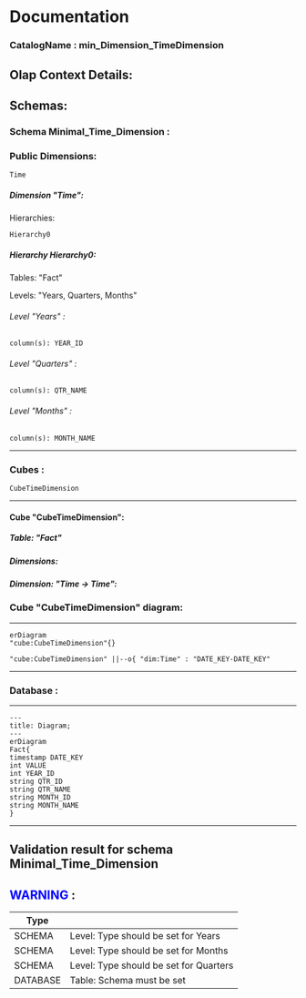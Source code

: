 # Documentation
### CatalogName : min_Dimension_TimeDimension
## Olap Context Details:
## Schemas:
### Schema Minimal_Time_Dimension : 
### Public Dimensions:

    Time

##### Dimension "Time":

Hierarchies:

    Hierarchy0

##### Hierarchy Hierarchy0:

Tables: "Fact"

Levels: "Years, Quarters, Months"

###### Level "Years" :

    column(s): YEAR_ID

###### Level "Quarters" :

    column(s): QTR_NAME

###### Level "Months" :

    column(s): MONTH_NAME

---
### Cubes :

    CubeTimeDimension

---
#### Cube "CubeTimeDimension":

    

##### Table: "Fact"

##### Dimensions:
##### Dimension: "Time -> Time":

### Cube "CubeTimeDimension" diagram:

---

```mermaid
erDiagram
"cube:CubeTimeDimension"{}

"cube:CubeTimeDimension" ||--o{ "dim:Time" : "DATE_KEY-DATE_KEY"
```
---
### Database :
---
```mermaid
---
title: Diagram;
---
erDiagram
Fact{
timestamp DATE_KEY
int VALUE
int YEAR_ID
string QTR_ID
string QTR_NAME
string MONTH_ID
string MONTH_NAME
}

```
---
## Validation result for schema Minimal_Time_Dimension
## <span style='color: blue;'>WARNING</span> : 
|Type|   |
|----|---|
|SCHEMA|Level: Type should be set for Years|
|SCHEMA|Level: Type should be set for Months|
|SCHEMA|Level: Type should be set for Quarters|
|DATABASE|Table: Schema must be set|
